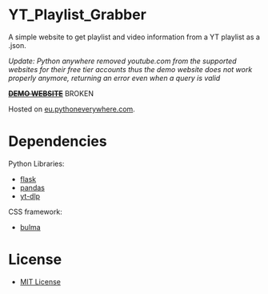 # YT_Playlist_Grabber

A simple website to get playlist and video information from a YT playlist as a .json.

*Update: Python anywhere removed youtube.com from the supported websites for their free tier accounts*
*thus the demo website does not work properly anymore, returning an error even when a query is valid*


~~**[DEMO WEBSITE](http://ytgrabber.eu.pythonanywhere.com/)**~~ BROKEN


Hosted on [eu.pythoneverywhere.com](https://eu.pythonanywhere.com/).


# Dependencies

Python Libraries:
* [flask](https://flask.palletsprojects.com/)
* [pandas](https://pandas.pydata.org/)
* [yt-dlp](https://github.com/yt-dlp/yt-dlp)

CSS framework:
* [bulma](https://bulma.io/)


# License

* [MIT License](https://choosealicense.com/licenses/mit/)
